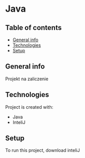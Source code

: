 # Java

## Table of contents
* [General info](#general-info)
* [Technologies](#technologies)
* [Setup](#setup)

## General info
Projekt na zaliczenie
	
## Technologies
Project is created with:
* Java
* InteliJ

	
## Setup
To run this project, download inteliJ
